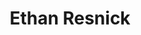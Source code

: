 ---
layout: post
title: Ethan Resnick
school: NYU
major: Major?
image: https://static.squarespace.com/static/50354720c4aa2d2d3150d3d8/t/522faa97e4b0c5d6fd627015/1378855576097/Ethan%20Resnick.png?format=300w
position: President
positionURL: http://www.techatnyu.org/position
twitter: ethanresnick
email: t@NYU email?
graduate: 2015
weight: 1
---